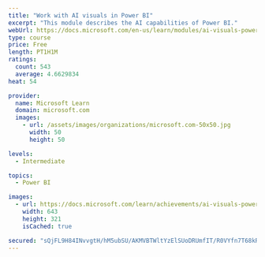 ```yaml
---
title: "Work with AI visuals in Power BI"
excerpt: "This module describes the AI capabilities of Power BI."
webUrl: https://docs.microsoft.com/en-us/learn/modules/ai-visuals-power-bi/
type: course
price: Free
length: PT1H1M
ratings:
  count: 543
  average: 4.6629834
heat: 54

provider:
  name: Microsoft Learn
  domain: microsoft.com
  images:
    - url: /assets/images/organizations/microsoft.com-50x50.jpg
      width: 50
      height: 50

levels:
  - Intermediate

topics:
  - Power BI

images:
  - url: https://docs.microsoft.com/learn/achievements/ai-visuals-power-bi-social.png
    width: 643
    height: 321
    isCached: true

secured: "sQjFL9H84INvvgtH/hM5ubSU/AKMVBTWltYzElSUoDRUmfIT/R0VYfn7T68kRzgN7KXVWwrqnGtpyXqYvup5lABNGyC9dVp2v8OgAcN+5x6wzJ6VG2pmh24wHUCemNUICWudRvsDGZGWHiX2J7jGdX9/mhOwyjga9iQKAWrtdMPwSbXuqXOc1JKSZbmsVtk7TmvFZ9Hr0XASXJ2MragtN0lZesZa6fJQJOqeau9pfelZfSga01RNv8RskZr0mrShOBn9Vi+SRFf4yTYxwnf5TnIIVOogPrW8wVU8IfQzUKUHjvW1g97NX5Rz2ThVpg1p46T2tnRJLYvY4KOhlcDTNdVDLY+uyYJKOjF35taf90H+/PML8RcFcs+cf07FFM9NspwGXj1PUbQ2Cj9FyXeqObpx9e9Ss8LkfzI3VhcfJzs=;ckA1QZmVtH78k9Qymsw0Pg=="
---
```


